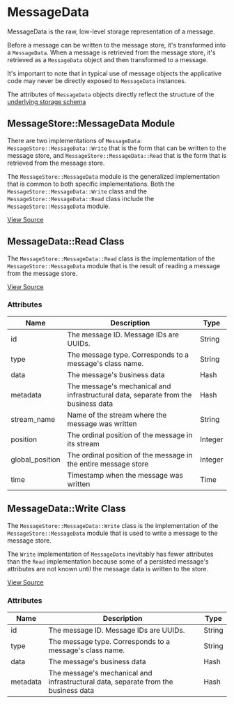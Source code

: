 # MessageData

MessageData is the raw, low-level storage representation of a message.

Before a message can be written to the message store, it's transformed into a `MessageData`. When a message is retrieved from the message store, it's retrieved as a `MessageData` object and then transformed to a message.

It's important to note that in typical use of message objects the applicative code may never be directly exposed to `MessageData` instances.

The attributes of `MessageData` objects directly reflect the structure of the [underlying storage schema](../message-store/anatomy.md#messages-table)

## MessageStore::MessageData Module

There are two implementations of `MessageData`: `MessageStore::MessageData::Write` that is the form that can be written to the message store, and `MessageStore::MessageData::Read` that is the form that is retrieved from the message store.

The `MessageStore::MessageData` module is the generalized implementation that is common to both specific implementations. Both the `MessageStore::MessageData::Write` class and the `MessageStore::MessageData::Read` class include the `MessageStore::MessageData` module.

[View Source](https://github.com/eventide-project/message-store/blob/master/lib/message_store/message_data.rb)

## MessageData::Read Class

The `MessageStore::MessageData::Read` class is the implementation of the `MessageStore::MessageData` module that is the result of reading a message from the message store.

[View Source](https://github.com/eventide-project/message-store/blob/master/lib/message_store/message_data/read.rb)

### Attributes

| Name | Description | Type |
| --- | --- | --- |
| id | The message ID. Message IDs are UUIDs. | String |
| type | The message type. Corresponds to a message's class name. | String |
| data | The message's business data | Hash |
| metadata | The message's mechanical and infrastructural data, separate from the business data | Hash |
| stream_name | Name of the stream where the message was written | String |
| position | The ordinal position of the message in its stream | Integer |
| global_position | The ordinal position of the message in the entire message store | Integer |
| time | Timestamp when the message was written | Time |

## MessageData::Write Class

The `MessageStore::MessageData::Write` class is the implementation of the `MessageStore::MessageData` module that is used to write a message to the message store.

The `Write` implementation of `MessageData` inevitably has fewer attributes than the `Read` implementation because some of a persisted message's attributes are not known until the message data is written to the store.

[View Source](https://github.com/eventide-project/message-store/blob/master/lib/message_store/message_data/write.rb)

### Attributes

| Name | Description | Type |
| --- | --- | --- |
| id | The message ID. Message IDs are UUIDs. | String |
| type | The message type. Corresponds to a message's class name. | String |
| data | The message's business data | Hash |
| metadata | The message's mechanical and infrastructural data, separate from the business data | Hash |
